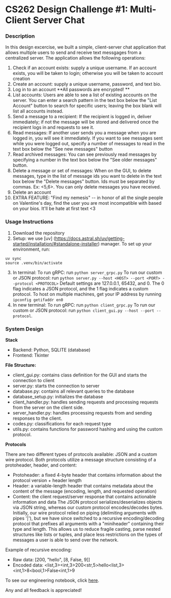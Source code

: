 # CS262 Design Challenge #1: Multi-Client Server Chat

### Description
In this design excercise, we built a simple, client-server chat application that allows multiple users to send and receive text messgages from a centralized server. The application allows the following operations: 
1. Check if an account exists: supply a unique username. If an account exists, you will be taken to login; otherwise you will be taken to account creation
2. Create an account: supply a unique username, password, and text bio.
3. Log in to an account
**All passwords are encrypted! **
4. List accounts: Users are able to see a list of existing accounts on the server. You can enter a search pattern in the text box below the "List Account" button to search for specific users; leaving the box blank will list all accounts instead.
5. Send a message to a recipient: If the recipient is logged in, deliver immediately; if not the message will be stored and delivered once the recipient logs in and requests to see it.
6. Read messages: If another user sends you a message when you are logged in, you will see it immediately. If you want to see messages sent while you were logged out, specify a number of messages to read in the text box below the "See new messages" button
7. Read archived messages: You can see previously read messages by specifying a number in the text box below the "See older messages" button.
8. Delete a message or set of messages: When on the GUI, to delete messages, type in the list of message ids you want to delete in the text box below the "Delete messages" button. Ids must be separated by commas. Ex: <5,6>. You can only delete messages you have received.
9. Delete an account
10. EXTRA FEATURE: "Find my nemesis" -- in honor of all the single people on Valentine's day, find the user you are most incompatible with based on your bios. It'll be hate at first text <3

### Usage Instructions
1. Download the repository
2. Setup: we use [uv] (https://docs.astral.sh/uv/getting-started/installation/#standalone-installer) manager. To set up your environment, run:
```
uv sync
source .venv/bin/activate
```
3. In terminal:
To run gRPC: run
```python server_grpc.py```
To run our custom or JSON protocol: run
```python server.py --host <HOST> --port <PORT> --protocol <PROTOCOL>```
Default settings are 127.0.0.1, 65432, and 0. The 0 flag indicates a JSON protocol, and the 1 flag indicates a custom protocol. To host on multiple machines, get your IP address by running
```ipconfig getifaddr en0```
4. In new terminal:
To run gRPC: run
```python client_grpc.py```
To run our custom or JSON protocol: run
 ```python client_gui.py --host --port --protocol```.


### System Design 
**Stack**
- Backend: Python, SQLITE (database) 
- Frontend: Tkinter 

**File Structure:**
- client_gui.py: contains class definition for the GUI and starts the connection to client
- server.py: starts the connection to server
- database.py: contains all relevant queries to the database
- database_setup.py: initializes the database
- client_handler.py: handles sending requests and processing requests from the server on the client side.
- server_handler.py: handles processing requests from and sending responses to the client.
- codes.py: classifications for each request type 
- utils.py: contains functions for password hashing and using the custom protocol. 

**Protocols** 
  
There are two different types of protocols available: JSON and a custom wire protocol. Both protocols utilize a message structure consisting of a protoheader, header, and content:
- Protoheader: a fixed 4-byte header that contains information about the protocol version + header length
- Header: a variable-length header that contains metadata about the content of the message (encoding, length, and requested operation)
- Content: the client request/server response that contains actionable information and data 
The JSON protocol serializes/deserializes objects via JSON string, whereas our custom protocol encodes/decodes bytes. Initially, our wire protocol relied on piping (delimiting arguments with pipes '|'), but we have since switched to a recursive encoding/decoding protocol that prefixes all arguments with a "miniheader" containing their type and length. This allows us to reduce fragile casting, parse nested structures like lists or tuples, and place less restrictions on the types of messages a user is able to send over the network.

Example of recursive encoding:
- Raw data: [200, "hello", [8, False, 9]]
- Encoded data: <list,3><int,3>200<str,5>hello<list,3><int,1>8<bool,1>False<int,1>9

To see our engineering notebook, click [here](https://docs.google.com/document/d/1VgRHjW2I94al2vKQbMXU5OTpYC9vVg0mS-7m-KCjAWU/edit?usp=sharing).

Any and all feedback is appreciated! 



